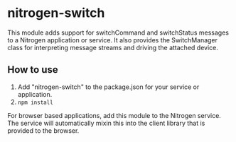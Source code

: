 # nitrogen-switch

This module adds support for switchCommand and switchStatus messages to a Nitrogen application or service.  It also provides the SwitchManager class for interpreting message streams and driving the attached device.

## How to use

1. Add "nitrogen-switch" to the package.json for your service or application.
2. `npm install`

For browser based applications, add this module to the Nitrogen service.  The service will automatically mixin this into the client library that is provided to the browser.